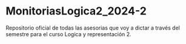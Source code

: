 # MonitoriasLogica2_2024-2
Repositorio oficial de todas las asesorias que voy a dictar a través del semestre para el curso Logica y representación 2.
